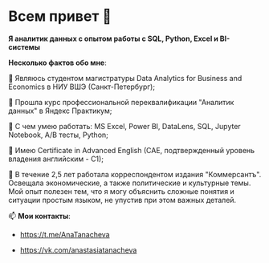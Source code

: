 # Всем привет 👋

**Я аналитик данных с опытом работы с SQL, Python, Excel и BI-системы**

**Несколько фактов обо мне**:

🌱 Являюсь студентом магистратуры Data Analytics for Business and Economics в НИУ ВШЭ (Санкт-Петербург);

👯 Прошла курс профессиональной переквалификации "Аналитик данных" в Яндекс Практикум;

📌 С чем умею работать: MS Excel, Power BI, DataLens, SQL, Jupyter Notebook, A/B тесты, Python;

🔭 Имею Certificate in Advanced English (CAE, подтвержденный уровень владения английским - C1);

📇 В течение 2,5 лет работала корреспондентом издания "Коммерсантъ". Освещала экономические, а также политические и культурные темы. Мой опыт полезен тем, что я могу объяснить сложные понятия и ситуации простым языком, не упустив при этом важных деталей.

📫 **Мои контакты**:

- https://t.me/AnaTanacheva

- https://vk.com/anastasiatanacheva
 

